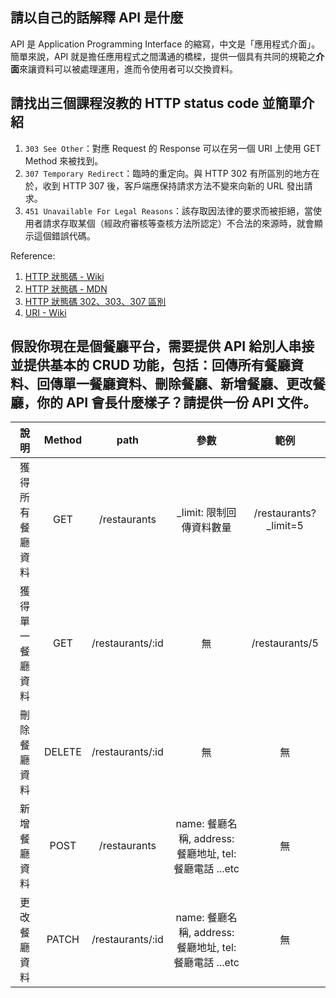 ## 請以自己的話解釋 API 是什麼

API 是 Application Programming Interface 的縮寫，中文是「應用程式介面」。  
簡單來說，API 就是擔任應用程式之間溝通的橋樑，提供一個具有共同的規範之**介面**來讓資料可以被處理運用，進而令使用者可以交換資料。

## 請找出三個課程沒教的 HTTP status code 並簡單介紹

1. `303 See Other`：對應 Request 的 Response 可以在另一個 URI 上使用 GET Method 來被找到。
2. `307 Temporary Redirect`：臨時的重定向。與 HTTP 302 有所區別的地方在於，收到 HTTP 307 後，客戶端應保持請求方法不變來向新的 URL 發出請求。
3. `451 Unavailable For Legal Reasons`：該存取因法律的要求而被拒絕，當使用者請求存取某個（經政府審核等查核方法所認定）不合法的來源時，就會顯示這個錯誤代碼。

Reference:

1. [HTTP 狀態碼 - Wiki](https://zh.wikipedia.org/wiki/HTTP%E7%8A%B6%E6%80%81%E7%A0%81)
2. [HTTP 狀態碼 - MDN](https://developer.mozilla.org/zh-TW/docs/Web/HTTP/Status)
3. [HTTP 狀態碼 302、303、307 區別](https://www.itread01.com/content/1520005094.html)
4. [URI - Wiki](https://zh.wikipedia.org/wiki/%E7%BB%9F%E4%B8%80%E8%B5%84%E6%BA%90%E6%A0%87%E5%BF%97%E7%AC%A6)

## 假設你現在是個餐廳平台，需要提供 API 給別人串接並提供基本的 CRUD 功能，包括：回傳所有餐廳資料、回傳單一餐廳資料、刪除餐廳、新增餐廳、更改餐廳，你的 API 會長什麼樣子？請提供一份 API 文件。

|       說明       | Method |       path       |                          參數                           |          範例          |
| :--------------: | :----: | :--------------: | :-----------------------------------------------------: | :--------------------: |
| 獲得所有餐廳資料 |  GET   |   /restaurants   |                \_limit: 限制回傳資料數量                | /restaurants?\_limit=5 |
| 獲得單一餐廳資料 |  GET   | /restaurants/:id |                           無                            |     /restaurants/5     |
|   刪除餐廳資料   | DELETE | /restaurants/:id |                           無                            |           無           |
|   新增餐廳資料   |  POST  |   /restaurants   | name: 餐廳名稱, address: 餐廳地址, tel: 餐廳電話 ...etc |           無           |
|   更改餐廳資料   | PATCH  | /restaurants/:id | name: 餐廳名稱, address: 餐廳地址, tel: 餐廳電話 ...etc |           無           |
